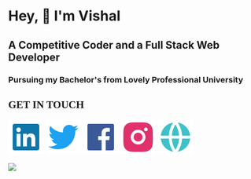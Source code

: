 # Hey, 👋 I'm Vishal

## A Competitive Coder and a Full Stack Web Developer

### Pursuing my Bachelor's from Lovely Professional University

<h2 style="font-family:Consolas">GET IN TOUCH</h2>

[![](assets/linkedin.svg)](https://www.linkedin.com/in/vishalsingh-/)
[![](assets/twitter.svg)](https://twitter.com/Vishal_kld)
[![](assets/facebook.svg)](https://www.facebook.com/vishal.kld/)
[![](assets/instagram.svg)](https://www.instagram.com/vishalsingh023/)
[![](assets/globe.svg)](https://vishal.thetechnician.in/)


<link rel="import" href="https://github.com/Vishal023">

![](https://komarev.com/ghpvc/?username=Vishal023&color=e23e57&label=V++I++S++I++T++O++R++S++)
<br/>

